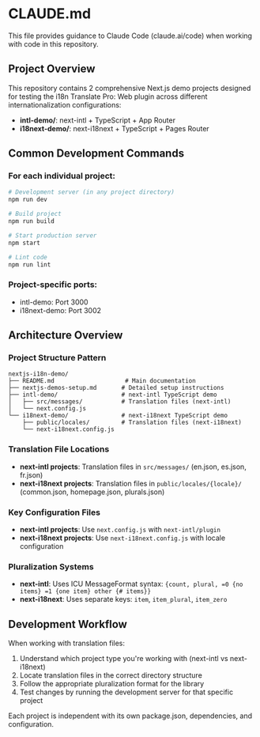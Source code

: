 # CLAUDE.md

This file provides guidance to Claude Code (claude.ai/code) when working with code in this repository.

## Project Overview

This repository contains 2 comprehensive Next.js demo projects designed for testing the i18n Translate Pro: Web plugin across different internationalization configurations:

- **intl-demo/**: next-intl + TypeScript + App Router
- **i18next-demo/**: next-i18next + TypeScript + Pages Router

## Common Development Commands

### For each individual project:
```bash
# Development server (in any project directory)
npm run dev

# Build project
npm run build

# Start production server
npm start

# Lint code
npm run lint
```

### Project-specific ports:
- intl-demo: Port 3000
- i18next-demo: Port 3002

## Architecture Overview

### Project Structure Pattern
```
nextjs-i18n-demo/
├── README.md                    # Main documentation
├── nextjs-demos-setup.md       # Detailed setup instructions
├── intl-demo/                  # next-intl TypeScript demo
│   ├── src/messages/           # Translation files (next-intl)
│   └── next.config.js
└── i18next-demo/               # next-i18next TypeScript demo
    ├── public/locales/         # Translation files (next-i18next)
    └── next-i18next.config.js
```

### Translation File Locations
- **next-intl projects**: Translation files in `src/messages/` (en.json, es.json, fr.json)
- **next-i18next projects**: Translation files in `public/locales/{locale}/` (common.json, homepage.json, plurals.json)

### Key Configuration Files
- **next-intl projects**: Use `next.config.js` with `next-intl/plugin`
- **next-i18next projects**: Use `next-i18next.config.js` with locale configuration

### Pluralization Systems
- **next-intl**: Uses ICU MessageFormat syntax: `{count, plural, =0 {no items} =1 {one item} other {# items}}`
- **next-i18next**: Uses separate keys: `item`, `item_plural`, `item_zero`

## Development Workflow

When working with translation files:
1. Understand which project type you're working with (next-intl vs next-i18next)
2. Locate translation files in the correct directory structure
3. Follow the appropriate pluralization format for the library
4. Test changes by running the development server for that specific project

Each project is independent with its own package.json, dependencies, and configuration.